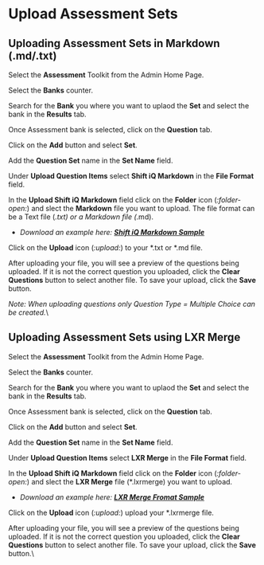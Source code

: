# Upload Assessment Sets

## Uploading Assessment Sets in Markdown (.md/.txt)

Select the **Assessment** Toolkit from the Admin Home Page.

Select the **Banks** counter.

Search for the **Bank** you where you want to uplaod the **Set** and select the bank in the **Results** tab.

Once Assessment bank is selected, click on the **Question** tab.

Click on the **Add** button and select **Set**.

Add the **Question Set** name in the **Set Name** field.

Under **Upload Question Items** select **Shift iQ Markdown** in the **File Format** field.

In the **Upload Shift iQ Markdown** field click on the **Folder** icon (<i class="fa-folder-open">:folder-open:</i>) and slect the **Markdown** file you want to upload. The file format can be a Text file (_.txt) or a Markdown file (_.md).

* _Download an example here:_ [_**Shift iQ Markdown Sample**_](https://e02.insite.com/files/web/a226650b-be69-431c-b584-af9e010c5d8f/set-upload-example.txt)

Click on the **Upload** icon (<i class="fa-upload">:upload:</i>) to your \*.txt or \*.md file.

After uploading your file, you will see a preview of the questions being uploaded. If it is not the correct question you uploaded, click the **Clear Questions** button to select another file. To save your upload, click the **Save** button.

_Note: When uploading questions only Question Type = Multiple Choice can be created._\


## Uploading Assessment Sets using LXR Merge

Select the **Assessment** Toolkit from the Admin Home Page.

Select the **Banks** counter.

Search for the **Bank** you where you want to uplaod the **Set** and select the bank in the **Results** tab.

Once Assessment bank is selected, click on the **Question** tab.

Click on the **Add** button and select **Set**.

Add the **Question Set** name in the **Set Name** field.

Under **Upload Question Items** select **LXR Merge** in the **File Format** field.

In the **Upload Shift iQ Markdown** field click on the **Folder** icon (<i class="fa-folder-open">:folder-open:</i>) and slect the **LXR Merge** file (\*.lxrmerge) you want to upload.

* _Download an example here:_ [_**LXR Merge Fromat Sample**_](https://e02.insite.com/files/web/1b3db2ff-e94a-460e-81e7-b103011be3d0/lxr-merge-2.txt)

Click on the **Upload** icon (<i class="fa-upload">:upload:</i>) upload your \*.lxrmerge file.

After uploading your file, you will see a preview of the questions being uploaded. If it is not the correct question you uploaded, click the **Clear Questions** button to select another file. To save your upload, click the **Save** button.\
